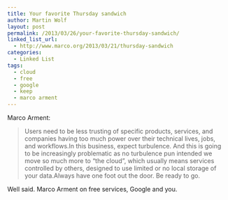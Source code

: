 ```yaml
---
title: Your favorite Thursday sandwich
author: Martin Wolf
layout: post
permalink: /2013/03/26/your-favorite-thursday-sandwich/
linked_list_url:
  - http://www.marco.org/2013/03/21/thursday-sandwich
categories:
  - Linked List
tags:
  - cloud
  - free
  - google
  - keep
  - marco arment
---
```

<p class="linked-list-quote-author">
  Marco Arment:
</p>

> Users need to be less trusting of specific products, services, and companies having too much power over their technical lives, jobs, and workflows.In this business, expect turbulence. And this is going to be increasingly problematic as no turbulence pun intended we move so much more to “the cloud”, which usually means services controlled by others, designed to use limited or no local storage of your data.Always have one foot out the door. Be ready to go.

Well said. Marco Arment on free services, Google and you.